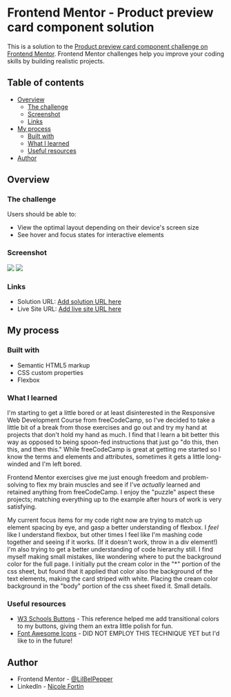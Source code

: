 # Frontend Mentor - Product preview card component solution

This is a solution to the [Product preview card component challenge on Frontend Mentor](https://www.frontendmentor.io/challenges/product-preview-card-component-GO7UmttRfa). Frontend Mentor challenges help you improve your coding skills by building realistic projects. 

## Table of contents

- [Overview](#overview)
  - [The challenge](#the-challenge)
  - [Screenshot](#screenshot)
  - [Links](#links)
- [My process](#my-process)
  - [Built with](#built-with)
  - [What I learned](#what-i-learned)
  - [Useful resources](#useful-resources)
- [Author](#author)


## Overview

### The challenge

Users should be able to:

- View the optimal layout depending on their device's screen size
- See hover and focus states for interactive elements

### Screenshot

![](./Final_Website_Image.PNG)
![](./Final_Website_Image_Hover.PNG)


### Links

- Solution URL: [Add solution URL here](https://your-solution-url.com)
- Live Site URL: [Add live site URL here](https://your-live-site-url.com)

## My process

### Built with

- Semantic HTML5 markup
- CSS custom properties
- Flexbox


### What I learned

I'm starting to get a little bored or at least disinterested in the Responsive Web Development Course from freeCodeCamp, so I've decided to take a little bit of a break from those exercises and go out
and try my hand at projects that don't hold my hand as much. I find that I learn a bit better this way as opposed to being spoon-fed instructions that just go "do this, then this, and then this." While
freeCodeCamp is great at getting me started so I know the terms and elements and attributes, sometimes it gets a little long-winded and I'm left bored. 

Frontend Mentor exercises give me just enough freedom and problem-solving to flex my brain muscles and see if I've *actually* learned and retained anything from freeCodeCamp. I enjoy the "puzzle" aspect
these projects; matching everything up to the example after hours of work is very satisfying.  

My current focus items for my code right now are trying to match up element spacing by eye, and gasp a better understanding of flexbox. I *feel* like I understand flexbox, but other times I feel like I'm 
mashing code together and seeing if it works. (If it doesn't work, throw in a div element!) I'm also trying to get a better understanding of code hierarchy still. I find myself making small mistakes,
like wondering where to put the background color for the full page. I initially put the cream color in the "*" portion of the css sheet, but found that it applied that color also the background of the
text elements, making the card striped with white. Placing the cream color background in the "body" portion of the css sheet fixed it. Small details. 


### Useful resources

- [W3 Schools Buttons](https://www.w3schools.com/css/css3_buttons.asp) - This reference helped me add transitional colors to my buttons, giving them an extra little polish for fun.
- [Font Awesome Icons](https://www.geeksforgeeks.org/how-to-add-icons-in-the-button-in-html/) - DID NOT EMPLOY THIS TECHNIQUE YET but I'd like to in the future!


## Author


- Frontend Mentor - [@LilBelPepper](https://www.frontendmentor.io/profile/LilBelPepper)
- LinkedIn - [Nicole Fortin](https://www.linkedin.com/in/nicole-fortin-3530b9211)


